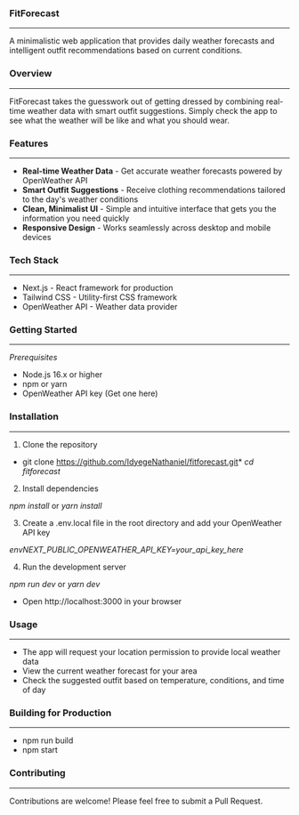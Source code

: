 ### **FitForecast**
---
A minimalistic web application that provides daily weather forecasts and intelligent outfit recommendations based on current conditions.

### **Overview**
---
FitForecast takes the guesswork out of getting dressed by combining real-time weather data with smart outfit suggestions. Simply check the app to see what the weather will be like and what you should wear.

### **Features**
---
* **Real-time Weather Data** - Get accurate weather forecasts powered by OpenWeather API
* **Smart Outfit Suggestions** - Receive clothing recommendations tailored to the day's weather conditions
* **Clean, Minimalist UI** - Simple and intuitive interface that gets you the information you need quickly
* **Responsive Design** - Works seamlessly across desktop and mobile devices

### **Tech Stack**
---
* Next.js - React framework for production
* Tailwind CSS - Utility-first CSS framework
* OpenWeather API - Weather data provider

### **Getting Started**
---
*Prerequisites*

* Node.js 16.x or higher
* npm or yarn
* OpenWeather API key (Get one here)

### **Installation**
---
1. Clone the repository

* git clone https://github.com/IdyegeNathaniel/fitforecast.git*
*cd fitforecast*

2. Install dependencies

*npm install*
 or
*yarn install*

3. Create a .env.local file in the root directory and add your OpenWeather API key

*envNEXT_PUBLIC_OPENWEATHER_API_KEY=your_api_key_here*

4. Run the development server

*npm run dev*
or
*yarn dev*

* Open http://localhost:3000 in your browser

### **Usage**
---
* The app will request your location permission to provide local weather data
* View the current weather forecast for your area
* Check the suggested outfit based on temperature, conditions, and time of day
  
### **Building for Production**
---
* npm run build
* npm start

### **Contributing**
---
Contributions are welcome! Please feel free to submit a Pull Request.
